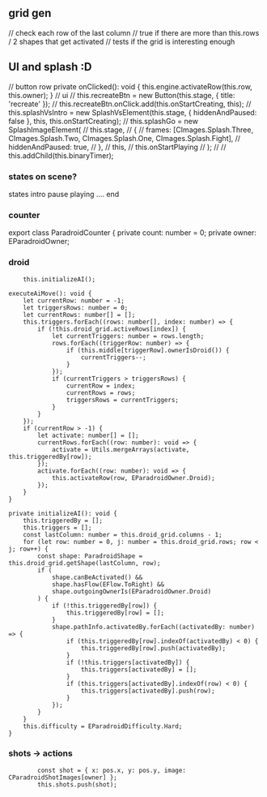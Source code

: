 ## grid gen
// check each row of the last column
// true if there are more than this.rows / 2 shapes that get activated
// tests if the grid is interesting enough

## UI and splash :D
// button row
private onClicked(): void {
this.engine.activateRow(this.row, this.owner);
}
// ui
// this.recreateBtn = new Button(this.stage, { title: 'recreate' });
// this.recreateBtn.onClick.add(this.onStartCreating, this);
// this.splashVsIntro = new SplashVsElement(this.stage, { hiddenAndPaused: false }, this, this.onStartCreating);
// this.splashGo = new SplashImageElement(
//     this.stage,
//     {
//         frames: [CImages.Splash.Three, CImages.Splash.Two, CImages.Splash.One, CImages.Splash.Fight],
//         hiddenAndPaused: true,
//     },
//     this,
//     this.onStartPlaying
// );
//
// this.addChild(this.binaryTimer);
        
### states on scene?
states intro pause playing .... end  


### counter
export class ParadroidCounter {
private count: number = 0;
private owner: EParadroidOwner;


### droid
        this.initializeAI();

    executeAiMove(): void {
        let currentRow: number = -1;
        let triggersRows: number = 0;
        let currentRows: number[] = [];
        this.triggers.forEach((rows: number[], index: number) => {
            if (!this.droid_grid.activeRows[index]) {
                let currentTriggers: number = rows.length;
                rows.forEach((triggerRow: number) => {
                    if (this.middle[triggerRow].ownerIsDroid()) {
                        currentTriggers--;
                    }
                });
                if (currentTriggers > triggersRows) {
                    currentRow = index;
                    currentRows = rows;
                    triggersRows = currentTriggers;
                }
            }
        });
        if (currentRow > -1) {
            let activate: number[] = [];
            currentRows.forEach((row: number): void => {
                activate = Utils.mergeArrays(activate, this.triggeredBy[row]);
            });
            activate.forEach((row: number): void => {
                this.activateRow(row, EParadroidOwner.Droid);
            });
        }
    }

    private initializeAI(): void {
        this.triggeredBy = [];
        this.triggers = [];
        const lastColumn: number = this.droid_grid.columns - 1;
        for (let row: number = 0, j: number = this.droid_grid.rows; row < j; row++) {
            const shape: ParadroidShape = this.droid_grid.getShape(lastColumn, row);
            if (
                shape.canBeActivated() &&
                shape.hasFlow(EFlow.ToRight) &&
                shape.outgoingOwnerIs(EParadroidOwner.Droid)
            ) {
                if (!this.triggeredBy[row]) {
                    this.triggeredBy[row] = [];
                }
                shape.pathInfo.activatedBy.forEach((activatedBy: number) => {
                    if (this.triggeredBy[row].indexOf(activatedBy) < 0) {
                        this.triggeredBy[row].push(activatedBy);
                    }
                    if (!this.triggers[activatedBy]) {
                        this.triggers[activatedBy] = [];
                    }
                    if (this.triggers[activatedBy].indexOf(row) < 0) {
                        this.triggers[activatedBy].push(row);
                    }
                });
            }
        }
        this.difficulty = EParadroidDifficulty.Hard;
    }

### shots -> actions
            const shot = { x: pos.x, y: pos.y, image: CParadroidShotImages[owner] };
            this.shots.push(shot);
